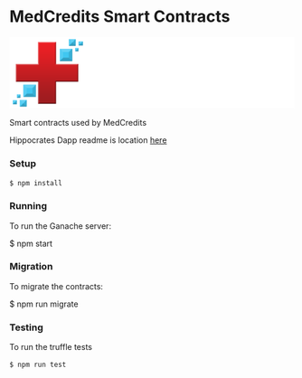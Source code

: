 # MedCredits Smart Contracts

[![Logo](assets/medcredwhitecropped.png)](https://medcredits.io/)

Smart contracts used by MedCredits

Hippocrates Dapp readme is location [here](dapp/README.md)

### Setup

    $ npm install

### Running

To run the Ganache server:

  $ npm start

### Migration

To migrate the contracts:

  $ npm run migrate

### Testing

To run the truffle tests

    $ npm run test
